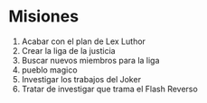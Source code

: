 # Misiones

1. Acabar con el plan de Lex Luthor
2. Crear la liga de la justicia
3. Buscar nuevos miembros para la liga
4. pueblo magico
5. Investigar los trabajos del Joker
6. Tratar de investigar que trama el Flash Reverso
